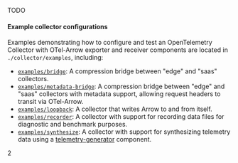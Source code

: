 TODO

#### Example collector configurations

Examples demonstrating how to configure and test an OpenTelemetry
Collector with OTel-Arrow exporter and receiver components are located
in `./collector/examples`, including:

- [`examples/bridge`](https://github.com/f5/otel-arrow-adapter/tree/main/collector/examples/bridge):
  A compression bridge between "edge" and "saas" collectors.
- [`examples/metadata-bridge`](https://github.com/f5/otel-arrow-adapter/tree/main/collector/examples/metadata-bridge):
  A compression bridge between "edge" and "saas" collectors with metadata support, allowing request headers to transit via OTel-Arrow.
- [`examples/loopback`](https://github.com/f5/otel-arrow-adapter/tree/main/collector/examples/loopback):
  A collector that writes Arrow to and from itself.
- [`examples/recorder`](https://github.com/f5/otel-arrow-adapter/tree/main/collector/examples/recorder):
  A collector with support for recording data files for diagnostic and benchmark purposes.
- [`examples/synthesize`](https://github.com/f5/otel-arrow-adapter/tree/main/collector/examples/synthesize):
  A collector with support for synthesizing telemetry data using a [telemetry-generator](https://github.com/lightstep/telemetry-generator) component.

2

